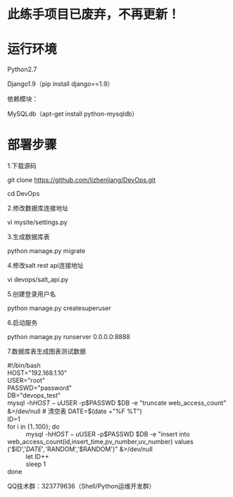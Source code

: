 # 此练手项目已废弃，不再更新！

# 运行环境

Python2.7

Django1.9（pip install django==1.9）

依赖模块：

MySQLdb（apt-get install python-mysqldb）

# 部署步骤
1.下载源码

git clone https://github.com/lizhenliang/DevOps.git

cd DevOps

2.修改数据库连接地址

vi mysite/settings.py   

3.生成数据库表

python manage.py migrate 

4.修改salt rest api连接地址

vi devops/salt_api.py 

5.创建登录用户名

python manage.py createsuperuser 

6.启动服务

python manage.py runserver 0.0.0.0:8888 

7.数据库表生成图表测试数据

\#!/bin/bash  
HOST="192.168.1.10"  
USER="root"  
PASSWD="password"  
DB="devops_test"  
mysql -h$HOST -u$USER -p$PASSWD $DB -e "truncate web_access_count" &>/dev/null # 清空表  
DATE=$(date +"%F %T")  
ID=1  
for i in {1..100}; do  
&emsp;&emsp;&emsp;mysql -h$HOST -u$USER -p$PASSWD $DB -e "insert into web_access_count(id,insert_time,pv_number,uv_number) values ('$ID','$DATE','$RANDOM','$RANDOM')" &>/dev/null  
&emsp;&emsp;&emsp;let ID++  
&emsp;&emsp;&emsp;sleep 1  
done  

QQ技术群：323779636（Shell/Python运维开发群）
